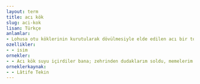 ```yaml
---
layout: term
title: acı kök
slug: aci-kok
lisan: Türkçe
anlamlar:
- Lohusa otu köklerinin kurutularak dövülmesiyle elde edilen acı bir toz
ozellikler:
- - isim
ornekler:
- - Acı kök suyu içirdiler bana; zehrinden dudaklarım soldu, memelerim küçüldü...
orneklerkaynak:
- - Lâtife Tekin
---
```

